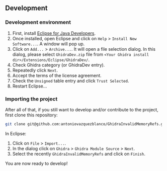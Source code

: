 ## Development

### Development environment

1. First, install [Eclipse for Java Developers](https://www.eclipse.org/downloads/packages/).
2. Once installed, open Eclipse and click on `Help` > `Install New Software...`. A window will pop up.
3. Click on `Add...` > `Archive...`. It will open a file selection dialog. In this dialog, please select `GhidraDev.zip` file from `<Your Ghidra install dir>/Extensions/Eclipse/GhidraDev/`.
4. Check Ghidra category (or GhidraDev entry).
5. Repeatedly click `Next`.
6. Accept the terms of the license agreement.
7. Check the `Unsigned` table entry and click `Trust Selected`.
8. Restart Eclipse...

### Importing the project

After all of that, if you still want to develop and/or contribute to the project, first clone this repository:
```bash
git clone git@github.com:antoniovazquezblanco/GhidraInvalidMemoryRefs.git
```

In Eclipse:
1. Click on `File` > `Import...`.
2. In the dialog click on `Ghidra` > `Ghidra Module Source` > `Next`.
3. Select the recently `GhidraInvalidMemoryRefs` and click on `Finish`.

You are now ready to develop!
